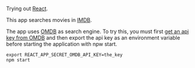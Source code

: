 Trying out [React](https://reactjs.org/).

This app searches movies in [IMDB](http://www.imdb.com/). 

The app uses [OMDB](http://www.omdbapi.com/) as search engine.
To try this, you must first [get an api key from OMDB](http://www.omdbapi.com/apikey.aspx) and then export the api key as an environment variable before starting the application with npw start.
``` 
export REACT_APP_SECRET_OMDB_API_KEY=the_key
npm start
```